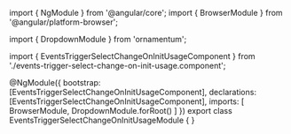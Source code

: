 import { NgModule } from '@angular/core';
import { BrowserModule } from '@angular/platform-browser';
  
import { DropdownModule } from 'ornamentum';
  
import { EventsTriggerSelectChangeOnInitUsageComponent } from './events-trigger-select-change-on-init-usage.component';

@NgModule({
 bootstrap: [EventsTriggerSelectChangeOnInitUsageComponent],
 declarations: [EventsTriggerSelectChangeOnInitUsageComponent],
 imports: [
    BrowserModule, 
    DropdownModule.forRoot()
  ]
})
export class EventsTriggerSelectChangeOnInitUsageModule {
}
